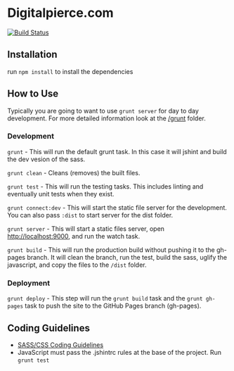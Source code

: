 # Digitalpierce.com

[![Build Status](https://travis-ci.org/pierceray/digitalpierce.com.svg?branch=master)](https://travis-ci.org/pierceray/digitalpierce.com)

## Installation
run `npm install` to install the dependencies

## How to Use
Typically you are going to want to use `grunt server` for day to day development.
For more detailed information look at the [/grunt](/grunt) folder.

### Development
`grunt` - This will run the default grunt task.  In this case it will jshint and build the dev vesion of the sass.

`grunt clean` - Cleans (removes) the built files.

`grunt test` - This will run the testing tasks. This includes linting and eventually unit tests when they exist.

`grunt connect:dev` - This will start the static file server for the development.  You can also pass `:dist` to start server for the dist folder.

`grunt server` - This will start a static files server, open [http://localhost:9000](http://localhost:9000), and run the watch task.

`grunt build` - This will run the production build without pushing it to the gh-pages branch.  It will clean the branch, run the test, build the sass, uglify the javascript, and copy the files to the `/dist` folder.

### Deployment
`grunt deploy` - This step will run the `grunt build` task and the `grunt gh-pages` task to push the site to the GitHub Pages branch (gh-pages).

## Coding Guidelines
* [SASS/CSS Coding Guidelines](src/sass/README.md)
* JavaScript must pass the .jshintrc rules at the base of the project.  Run `grunt test`

